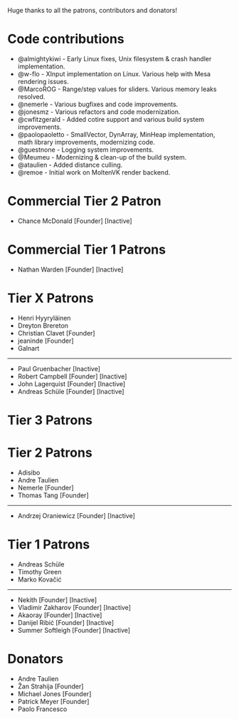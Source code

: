 Huge thanks to all the patrons, contributors and donators!

# Code contributions
 - @almightykiwi - Early Linux fixes, Unix filesystem & crash handler implementation.
 - @w-flo - XInput implementation on Linux. Various help with Mesa rendering issues.
 - @MarcoROG - Range/step values for sliders. Various memory leaks resolved.
 - @nemerle - Various bugfixes and code improvements.
 - @jonesmz - Various refactors and code modernization. 
 - @cwfitzgerald - Added cotire support and various build system improvements.
 - @paolopaoletto - SmallVector, DynArray, MinHeap implementation, math library improvements, modernizing code.
 - @guestnone - Logging system improvements.
 - @Meumeu - Modernizing & clean-up of the build system.
 - @ataulien - Added distance culling.
 - @remoe - Initial work on MoltenVK render backend.
 
# Commercial Tier 2 Patron
- Chance McDonald [Founder] [Inactive]

# Commercial Tier 1 Patrons
- Nathan Warden [Founder] [Inactive]
 
# Tier X Patrons
- Henri Hyyryläinen
- Dreyton Brereton
- Christian Clavet [Founder]
- jeaninde [Founder]
- Galnart
----------------------------------------
- Paul Gruenbacher [Inactive]
- Robert Campbell [Founder] [Inactive]
- John Lagerquist [Founder] [Inactive]
- Andreas Schüle [Founder] [Inactive]


# Tier 3 Patrons

# Tier 2 Patrons
- Adisibo
- Andre Taulien
- Nemerle [Founder]
- Thomas Tang [Founder]
----------------------------------------
- Andrzej Oraniewicz [Founder] [Inactive]

# Tier 1 Patrons
- Andreas Schüle
- Timothy Green
- Marko Kovačić
-----------------------------------------
- Nekith [Founder] [Inactive]
- Vladimir Zakharov [Founder] [Inactive]
- Akaoray [Founder] [Inactive]
- Danijel Ribić [Founder] [Inactive]
- Summer Softleigh [Founder] [Inactive]

# Donators
- Andre Taulien
- Žan Strahija [Founder]
- Michael Jones [Founder]
- Patrick Meyer [Founder]
- Paolo Francesco
